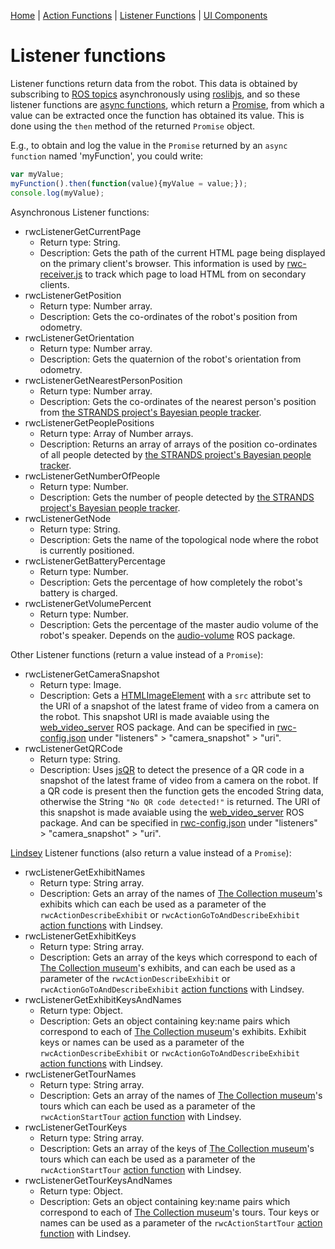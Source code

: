 [Home](https://github.com/laurencejbelliott/roswebcomponents) | [Action Functions](/docs/action-functions.md) | [Listener Functions](/docs/listener-functions.md) | [UI Components](/docs/ui-components.md)
# Listener functions
Listener functions return data from the robot. This data is obtained by subscribing to [ROS topics](http://wiki.ros.org/Topics) asynchronously using [roslibjs](https://github.com/RobotWebTools/roslibjs), and so these listener functions are [async functions](https://developer.mozilla.org/en-US/docs/Web/JavaScript/Reference/Statements/async_function), which return a [Promise](https://developer.mozilla.org/en-US/docs/Web/JavaScript/Reference/Global_Objects/Promise), from which a value can be extracted once the function has obtained its value. This is done using the `then` method of the returned `Promise` object.

E.g., to obtain and log the value in the `Promise` returned by an `async function` named 'myFunction', you could write:
```javascript
var myValue;
myFunction().then(function(value){myValue = value;});
console.log(myValue);
```

Asynchronous Listener functions:
 - rwcListenerGetCurrentPage
    - Return type: String.
    - Description: Gets the path of the current HTML page being displayed on the primary client's browser. This information is used by [rwc-receiver.js](/scripts/rwc-receiver.js) to track which page to load HTML from on secondary clients.
 - rwcListenerGetPosition
    - Return type: Number array.
    - Description: Gets the co-ordinates of the robot's position from odometry.
 - rwcListenerGetOrientation
     - Return type: Number array.
     - Description: Gets the quaternion of the robot's orientation from odometry.
 - rwcListenerGetNearestPersonPosition
    - Return type: Number array.
    - Description: Gets the co-ordinates of the nearest person's position from [the STRANDS project's Bayesian people tracker](https://strands.readthedocs.io/en/latest/strands_perception_people/bayes_people_tracker.html).
 - rwcListenerGetPeoplePositions
    - Return type: Array of Number arrays.
    - Description: Returns an array of arrays of the position co-ordinates of all people detected by [the STRANDS project's Bayesian people tracker](https://strands.readthedocs.io/en/latest/strands_perception_people/bayes_people_tracker.html).
 - rwcListenerGetNumberOfPeople
    - Return type: Number.
    - Description: Gets the number of people detected by [the STRANDS project's Bayesian people tracker](https://strands.readthedocs.io/en/latest/strands_perception_people/bayes_people_tracker.html).
 - rwcListenerGetNode
     - Return type: String.
     - Description: Gets the name of the topological node where the robot is currently positioned.
 - rwcListenerGetBatteryPercentage
     - Return type: Number.
     - Description: Gets the percentage of how completely the  robot's battery is charged.
 - rwcListenerGetVolumePercent
     - Return type: Number.
     - Description: Gets the percentage of the master audio volume of the robot's speaker. Depends on the [audio-volume](https://github.com/laurencejbelliott/audio-volume) ROS package.
 
 Other Listener functions (return a value instead of a `Promise`):

 - rwcListenerGetCameraSnapshot
     - Return type: Image. 
     - Description: Gets a [HTMLImageElement](https://developer.mozilla.org/en-US/docs/Web/API/HTMLImageElement) with a `src` attribute set to the URI of a snapshot of the latest frame of video from a camera on the robot. This snapshot URI is made avaiable using the [web_video_server](http://wiki.ros.org/web_video_server) ROS package. And can be specified in [rwc-config.json](/rwc-config.json) under "listeners" > "camera_snapshot" > "uri".
 - rwcListenerGetQRCode
     - Return type: String.
     - Description:  Uses [jsQR](https://github.com/cozmo/jsQR) to detect the presence of a QR code in a snapshot of the latest frame of video from a camera on the robot. If a QR code is present then the function gets the encoded String data, otherwise the String `"No QR code detected!"` is returned. The URI of this snapshot is made avaiable using the [web_video_server](http://wiki.ros.org/web_video_server) ROS package. And can be specified in [rwc-config.json](/rwc-config.json) under "listeners" > "camera_snapshot" > "uri".

 [Lindsey](https://lcas.lincoln.ac.uk/wp/projects/lindsey-a-robot-tour-guide/) Listener functions (also return a value instead of a `Promise`):

 - rwcListenerGetExhibitNames
     - Return type: String array. 
     - Description: Gets an array of the names of [The Collection museum](https://www.thecollectionmuseum.com/)'s exhibits which can each be used as a parameter of the `rwcActionDescribeExhibit` or `rwcActionGoToAndDescribeExhibit` [action functions](/docs/action-functions.md) with Lindsey.
 - rwcListenerGetExhibitKeys
     - Return type: String array. 
     - Description: Gets an array of the keys which correspond to each of [The Collection museum](https://www.thecollectionmuseum.com/)'s exhibits, and can each be used as a parameter of the `rwcActionDescribeExhibit` or `rwcActionGoToAndDescribeExhibit` [action functions](/docs/action-functions.md) with Lindsey.
 - rwcListenerGetExhibitKeysAndNames
     - Return type: Object.
     - Description: Gets an object containing key:name pairs which correspond to each of [The Collection museum](https://www.thecollectionmuseum.com/)'s exhibits. Exhibit keys or names can be used as a parameter of the `rwcActionDescribeExhibit` or `rwcActionGoToAndDescribeExhibit` [action functions](/docs/action-functions.md) with Lindsey.
 - rwcListenerGetTourNames
     - Return type: String array. 
     - Description: Gets an array of the names of [The Collection museum](https://www.thecollectionmuseum.com/)'s tours which can each be used as a parameter of the `rwcActionStartTour` [action function](/docs/action-functions.md) with Lindsey.
 - rwcListenerGetTourKeys
     - Return type: String array. 
     - Description: Gets an array of the keys of [The Collection museum](https://www.thecollectionmuseum.com/)'s tours which can each be used as a parameter of the `rwcActionStartTour` [action function](/docs/action-functions.md) with Lindsey.
 - rwcListenerGetTourKeysAndNames
     - Return type: Object.
     - Description: Gets an object containing key:name pairs which correspond to each of [The Collection museum](https://www.thecollectionmuseum.com/)'s tours. Tour keys or names can be used as a parameter of the `rwcActionStartTour` [action function](/docs/action-functions.md) with Lindsey.